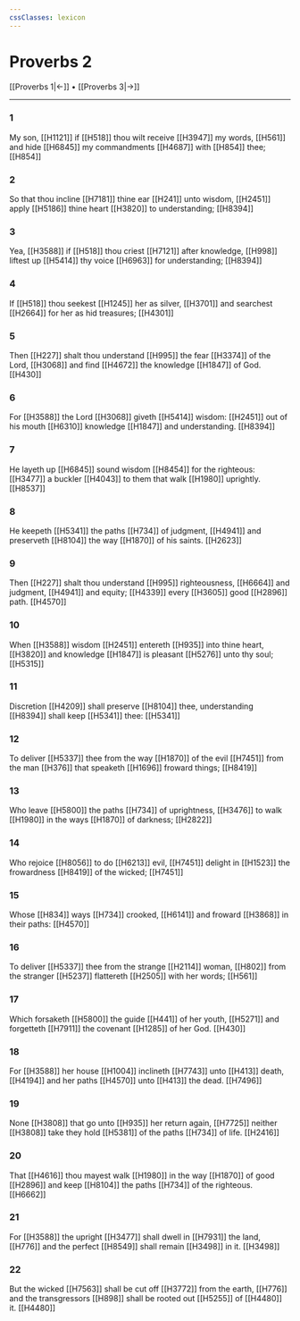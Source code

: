 ```yaml
---
cssClasses: lexicon
---
```

# Proverbs 2

[[Proverbs 1|←]] • [[Proverbs 3|→]]

---

### 1
My son, [[H1121]] if [[H518]] thou wilt receive [[H3947]] my words, [[H561]] and hide [[H6845]] my commandments [[H4687]] with [[H854]] thee; [[H854]]

### 2
So that thou incline [[H7181]] thine ear [[H241]] unto wisdom, [[H2451]] apply [[H5186]] thine heart [[H3820]] to understanding; [[H8394]]

### 3
Yea, [[H3588]] if [[H518]] thou criest [[H7121]] after knowledge, [[H998]] liftest up [[H5414]] thy voice [[H6963]] for understanding; [[H8394]]

### 4
If [[H518]] thou seekest [[H1245]] her as silver, [[H3701]] and searchest [[H2664]] for her as hid treasures; [[H4301]]

### 5
Then [[H227]] shalt thou understand [[H995]] the fear [[H3374]] of the Lord, [[H3068]] and find [[H4672]] the knowledge [[H1847]] of God. [[H430]]

### 6
For [[H3588]] the Lord [[H3068]] giveth [[H5414]] wisdom: [[H2451]] out of his mouth [[H6310]] knowledge [[H1847]] and understanding. [[H8394]]

### 7
He layeth up [[H6845]] sound wisdom [[H8454]] for the righteous: [[H3477]] a buckler [[H4043]] to them that walk [[H1980]] uprightly. [[H8537]]

### 8
He keepeth [[H5341]] the paths [[H734]] of judgment, [[H4941]] and preserveth [[H8104]] the way [[H1870]] of his saints. [[H2623]]

### 9
Then [[H227]] shalt thou understand [[H995]] righteousness, [[H6664]] and judgment, [[H4941]] and equity; [[H4339]] every [[H3605]] good [[H2896]] path. [[H4570]]

### 10
When [[H3588]] wisdom [[H2451]] entereth [[H935]] into thine heart, [[H3820]] and knowledge [[H1847]] is pleasant [[H5276]] unto thy soul; [[H5315]]

### 11
Discretion [[H4209]] shall preserve [[H8104]] thee, understanding [[H8394]] shall keep [[H5341]] thee: [[H5341]]

### 12
To deliver [[H5337]] thee from the way [[H1870]] of the evil [[H7451]] from the man [[H376]] that speaketh [[H1696]] froward things; [[H8419]]

### 13
Who leave [[H5800]] the paths [[H734]] of uprightness, [[H3476]] to walk [[H1980]] in the ways [[H1870]] of darkness; [[H2822]]

### 14
Who rejoice [[H8056]] to do [[H6213]] evil, [[H7451]] delight in [[H1523]] the frowardness [[H8419]] of the wicked; [[H7451]]

### 15
Whose [[H834]] ways [[H734]] crooked, [[H6141]] and froward [[H3868]] in their paths: [[H4570]]

### 16
To deliver [[H5337]] thee from the strange [[H2114]] woman, [[H802]] from the stranger [[H5237]] flattereth [[H2505]] with her words; [[H561]]

### 17
Which forsaketh [[H5800]] the guide [[H441]] of her youth, [[H5271]] and forgetteth [[H7911]] the covenant [[H1285]] of her God. [[H430]]

### 18
For [[H3588]] her house [[H1004]] inclineth [[H7743]] unto [[H413]] death, [[H4194]] and her paths [[H4570]] unto [[H413]] the dead. [[H7496]]

### 19
None [[H3808]] that go unto [[H935]] her return again, [[H7725]] neither [[H3808]] take they hold [[H5381]] of the paths [[H734]] of life. [[H2416]]

### 20
That [[H4616]] thou mayest walk [[H1980]] in the way [[H1870]] of good [[H2896]] and keep [[H8104]] the paths [[H734]] of the righteous. [[H6662]]

### 21
For [[H3588]] the upright [[H3477]] shall dwell in [[H7931]] the land, [[H776]] and the perfect [[H8549]] shall remain [[H3498]] in it. [[H3498]]

### 22
But the wicked [[H7563]] shall be cut off [[H3772]] from the earth, [[H776]] and the transgressors [[H898]] shall be rooted out [[H5255]] of [[H4480]] it. [[H4480]]